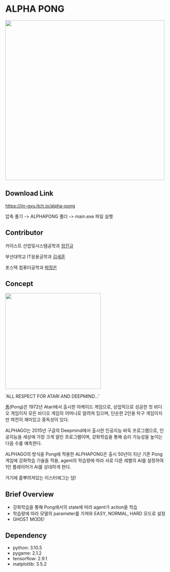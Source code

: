 # ALPHA PONG

<img src="https://user-images.githubusercontent.com/58676453/179725992-941d0319-8e8e-40cd-8798-ea6558f59df3.png" width="500"/>


## Download Link

https://jin-gyu.itch.io/alpha-pong

압축 풀기 -> ALPHAPONG 폴더 -> main.exe 파일 실행


## Contributor

카이스트 산업및시스템공학과 [정진규](https://github.com/jeongjingyu)

부산대학교 IT응용공학과 [김세훈](https://github.com/ki-met-hoon)

포스텍 컴퓨터공학과 [박정은](http://github.com/jjungnii)



## Concept

<img src="https://user-images.githubusercontent.com/58676453/179738909-03c75f0d-fab3-470e-96b8-c90937ef77aa.png" width="300"/>


'ALL RESPECT FOR ATARI AND DEEPMIND...'

[퐁](https://namu.wiki/w/%ED%90%81)(Pong)은 1972년 Atari에서 출시한 아케이드 게임으로, 상업적으로 성공한 첫 비디오 게임이자 모든 비디오 게임의 어머니로 알려져 있으며, 단순한 2인용 탁구 게임이지만 여전히 재미있고 중독성이 있다.

ALPHAGO는 2015년 구글의 Deepmind에서 출시한 인공지능 바둑 프로그램으로, 인공지능을 세상에 가장 크게 알린 프로그램이며, 강화학습을 통해 승리 가능성을 높이는 다음 수를 예측한다.

ALPHAGO의 방식을 Pong에 적용한 ALPHAPONG은 출시 50년이 지난 기존 Pong 게임에 강화학습 기술을 적용, agent의 학습량에 따라 서로 다른 레벨의 AI를 설정하여 1인 플레이어가 AI를 상대하게 한다.

거기에 흩뿌려져있는 이스터에그는 덤!


## Brief Overview

- 강화학습을 통해 Pong에서의 state에 따라 agent가 action을 학습
- 학습량에 따라 모델의 parameter를 가져와 EASY, NORMAL, HARD 모드로 설정
- GHOST MODE!


## Dependency

- python: 3.10.5
- pygame: 2.1.2
- tensorflow: 2.9.1
- matplotlib: 3.5.2
